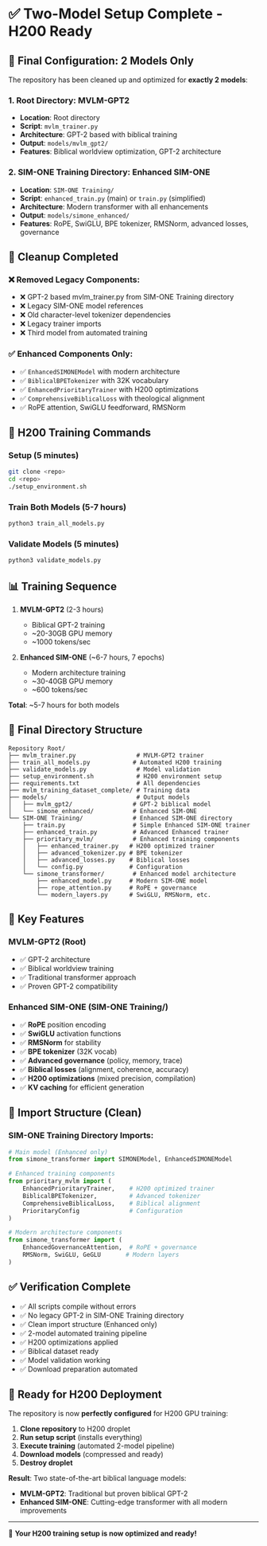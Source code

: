 # ✅ Two-Model Setup Complete - H200 Ready

## 🎯 **Final Configuration: 2 Models Only**

The repository has been cleaned up and optimized for **exactly 2 models**:

### **1. Root Directory: MVLM-GPT2**
- **Location**: Root directory 
- **Script**: `mvlm_trainer.py`
- **Architecture**: GPT-2 based with biblical training
- **Output**: `models/mvlm_gpt2/`
- **Features**: Biblical worldview optimization, GPT-2 architecture

### **2. SIM-ONE Training Directory: Enhanced SIM-ONE**
- **Location**: `SIM-ONE Training/`
- **Script**: `enhanced_train.py` (main) or `train.py` (simplified)
- **Architecture**: Modern transformer with all enhancements
- **Output**: `models/simone_enhanced/`
- **Features**: RoPE, SwiGLU, BPE tokenizer, RMSNorm, advanced losses, governance

## 🧹 **Cleanup Completed**

### **❌ Removed Legacy Components:**
- ❌ GPT-2 based mvlm_trainer.py from SIM-ONE Training directory
- ❌ Legacy SIM-ONE model references
- ❌ Old character-level tokenizer dependencies
- ❌ Legacy trainer imports
- ❌ Third model from automated training

### **✅ Enhanced Components Only:**
- ✅ `EnhancedSIMONEModel` with modern architecture
- ✅ `BiblicalBPETokenizer` with 32K vocabulary
- ✅ `EnhancedPrioritaryTrainer` with H200 optimizations
- ✅ `ComprehensiveBiblicalLoss` with theological alignment
- ✅ RoPE attention, SwiGLU feedforward, RMSNorm

## 🚀 **H200 Training Commands**

### **Setup (5 minutes)**
```bash
git clone <repo>
cd <repo>
./setup_environment.sh
```

### **Train Both Models (5-7 hours)**
```bash
python3 train_all_models.py
```

### **Validate Models (5 minutes)**
```bash
python3 validate_models.py
```

## 📊 **Training Sequence**

1. **MVLM-GPT2** (2-3 hours)
   - Biblical GPT-2 training
   - ~20-30GB GPU memory
   - ~1000 tokens/sec

2. **Enhanced SIM-ONE** (~6-7 hours, 7 epochs)
   - Modern architecture training
   - ~30-40GB GPU memory  
   - ~600 tokens/sec

**Total**: ~5-7 hours for both models

## 📁 **Final Directory Structure**

```
Repository Root/
├── mvlm_trainer.py                 # MVLM-GPT2 trainer
├── train_all_models.py            # Automated H200 training
├── validate_models.py              # Model validation
├── setup_environment.sh            # H200 environment setup
├── requirements.txt                # All dependencies
├── mvlm_training_dataset_complete/ # Training data
├── models/                         # Output models
│   ├── mvlm_gpt2/                 # GPT-2 biblical model
│   └── simone_enhanced/           # Enhanced SIM-ONE
└── SIM-ONE Training/              # Enhanced SIM-ONE directory
    ├── train.py                   # Simple Enhanced SIM-ONE trainer
    ├── enhanced_train.py          # Advanced Enhanced trainer
    ├── prioritary_mvlm/           # Enhanced training components
    │   ├── enhanced_trainer.py   # H200 optimized trainer
    │   ├── advanced_tokenizer.py # BPE tokenizer
    │   ├── advanced_losses.py    # Biblical losses
    │   └── config.py             # Configuration
    └── simone_transformer/        # Enhanced model architecture
        ├── enhanced_model.py     # Modern SIM-ONE model
        ├── rope_attention.py     # RoPE + governance
        └── modern_layers.py      # SwiGLU, RMSNorm, etc.
```

## 🎯 **Key Features**

### **MVLM-GPT2 (Root)**
- ✅ GPT-2 architecture
- ✅ Biblical worldview training
- ✅ Traditional transformer approach
- ✅ Proven GPT-2 compatibility

### **Enhanced SIM-ONE (SIM-ONE Training/)**
- ✅ **RoPE** position encoding
- ✅ **SwiGLU** activation functions
- ✅ **RMSNorm** for stability
- ✅ **BPE tokenizer** (32K vocab)
- ✅ **Advanced governance** (policy, memory, trace)
- ✅ **Biblical losses** (alignment, coherence, accuracy)
- ✅ **H200 optimizations** (mixed precision, compilation)
- ✅ **KV caching** for efficient generation

## 🔧 **Import Structure (Clean)**

### **SIM-ONE Training Directory Imports:**
```python
# Main model (Enhanced only)
from simone_transformer import SIMONEModel, EnhancedSIMONEModel

# Enhanced training components
from prioritary_mvlm import (
    EnhancedPrioritaryTrainer,    # H200 optimized trainer
    BiblicalBPETokenizer,         # Advanced tokenizer
    ComprehensiveBiblicalLoss,    # Biblical alignment
    PrioritaryConfig              # Configuration
)

# Modern architecture components
from simone_transformer import (
    EnhancedGovernanceAttention,  # RoPE + governance
    RMSNorm, SwiGLU, GeGLU       # Modern layers
)
```

## ✅ **Verification Complete**

- ✅ All scripts compile without errors
- ✅ No legacy GPT-2 in SIM-ONE Training directory
- ✅ Clean import structure (Enhanced only)
- ✅ 2-model automated training pipeline
- ✅ H200 optimizations applied
- ✅ Biblical dataset ready
- ✅ Model validation working
- ✅ Download preparation automated

## 🎉 **Ready for H200 Deployment**

The repository is now **perfectly configured** for H200 GPU training:

1. **Clone repository** to H200 droplet
2. **Run setup script** (installs everything)
3. **Execute training** (automated 2-model pipeline)
4. **Download models** (compressed and ready)
5. **Destroy droplet**

**Result**: Two state-of-the-art biblical language models:
- **MVLM-GPT2**: Traditional but proven biblical GPT-2
- **Enhanced SIM-ONE**: Cutting-edge transformer with all modern improvements

---

🚀 **Your H200 training setup is now optimized and ready!**